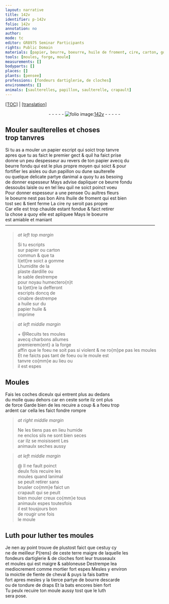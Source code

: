 ```yaml
---
layout: narrative
title: 142v
identifier: p-142v
folio: 142v
annotation: no
author:
mode: tc
editor: GR8975 Seminar Participants
rights: Public Domain
materials: [papier, beurre, boeurre, huile de froment, cire, carton, gomme, ardille, cinabre, huile, charbons, Luth, luther, terre, mortier, fiente de cheval, bourre descarde, tondure de draps, luth]
tools: [moules, forge, moule]
measurements: []
bodyparts: []
places: []
plants: [pensee]
professions: [fondeurs dartiglerie, de cloches]
environments: []
animals: [saulterelles, papillon, saulterelle, crapault]
---
```


<p><a href="{{ site.baseurl }}/diplomatic/">[TOC]</a> | <a href="{{ site.baseurl }}/_texts/p-142v_tl.md/">[translation]</a></p><div class="folio" align="center">- - - - - <a href="http://gallica.bnf.fr/ark:/12148/btv1b10500001g/f290.image" target="_blank"><img src="https://cu-mkp.github.io/2017-workshop-edition/assets/photo-icon.png" alt="folio image: " style="display:inline-block; margin-bottom:-3px;"/>142v</a> - - - - - </div>  
  

## Mouler <span class="al">saulterelles</span> et choses<br/> trop tanvres

 
Si tu as a mouler un <span class="m">papier</span> escript qui soict trop tanvre<br/> apres que tu as faict le premier gect & quil ha faict prise<br/> donne un peu despesseur au revers de ton <span class="m">papier</span> avecq du<br/> <span class="m">beurre</span> fondu qui est le plus propre moyen qui soict & pour<br/> fortifier les aisles ou dun <span class="al">papillon</span> ou dune <span class="al">saulterelle</span><br/> ou quelque delicate partye danimal a quoy tu as besoing<br/> de donner espesseur Mays advise dapliquer ce <span class="m">beurre</span> fondu<br/> dessoubs laisle ou en tel lieu quil ne soict poinct voeu<br/> Pour donner espesseur a une <span class="pa">pensee</span> Ou aultres fleurs<br/> le <span class="m">boeurre</span> nest pas bon Ains l<span class="m">huile de froment</span> qui est bien<br/> tost sec & tient ferme La <span class="m">cire</span> ny seroit pas propre<br/> Car elle est trop chaulde estant fondue & faict retirer<br/> la chose a quoy elle est apliquee Mays le <span class="m">boeurre</span><br/> est amiable et maniant
 —————————————————————————————————— 
> *at left top margin*
> 
> 
>  Si tu escripts<br/> sur <span class="m">papier</span> ou <span class="m">carton</span><br/> commun & que ta<br/> l{ett}re soict a <span class="m">gomme</span><br/> Lhumidite de la<br/> plaste d<span class="m">ardille</span> ou<br/> le sable destrempe<br/> pour noyau humectero{n}t<br/> ta l{ett}re la defferont<br/> escripts doncq de<br/> <span class="m">cinabre</span> destrempe<br/> a <span class="m">huile</span> sur du<br/> <span class="m">papier</span> <span class="m">huile</span> &<br/> imprime
 
> *at left middle margin*
> 
> 
> \+ @Recuits tes <span class="tl">moules</span><br/> avecq <span class="m">charbons</span> allumes<br/> premierem{ent} a la <span class="tl">forge</span><br/> affin que le foeu ne soit pas si violent & ne ro{m}pe pas les <span class="tl">moules</span><br/> Et ne faicts pas tant de foeu ou le <span class="tl">moule</span> est<br/> tanvre co{mm}e au lieu ou<br/> il est espes
 
 
  

## Moules

 
Fais les coches diceulx qui entrent plus au dedans<br/> du molle quau dehors car en ceste sorte ilz ont plus<br/> de force Garde bien de les recuire a coup & a foeu trop<br/> ardent car cella les faict <span class="del">fondre</span> rompre
 
> *at right middle margin*
> 
> 
>  Ne les tiens pas en lieu humide<br/> ne enclos sils ne sont bien seces<br/> car ilz se moisissent Les<br/> animaulx seches aussy
 
> *at left middle margin*
> 
> 
>  @ Il ne fault poinct<br/> deulx fois recuire les<br/> <span class="tl">moules</span> quand lanimal<br/> se peult retirer sans<br/> brusler co{mm}e faict un<br/> <span class="al">crapault</span> qui se peult<br/> bien mouler creux co{mm}e tous<br/> animaulx espes toutesfois<br/> il est tousjours bon<br/> de rougir une fois<br/> le <span class="tl">moule</span>
 
 
  

## <span class="m">Luth</span> pour <span class="m">luther</span> tes <span class="tl">moules</span>

 
Je nen ay point trouve de plustost faict que cestuy cy<br/> ne de meilleur P{rens} de ceste <span class="m">terre</span> maigre de laquelle les<br/> <span class="pro">fondeurs dartiglerie</span> & <span class="pro">de cloches</span> font leur trusseaulx<br/> et moules qui est maigre & sabloneuse Destrempe l<span class="del">e</span>a<br/> mediocrement comme <span class="m">mortier</span> fort espes Mesles y environ<br/> la moictie de <span class="m">fiente de cheval</span> & puys la fais battre<br/> fort apres mesles y la tierce partye de <span class="m">bourre descarde</span><br/> ou de <span class="m">tondure de draps</span> Et la bats encores bien fort<br/> Tu peulx recuire ton moule aussy tost que le <span class="m">luth</span><br/> sera pose.
 
